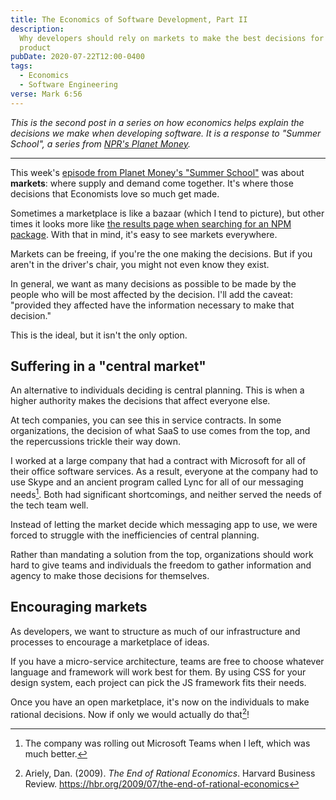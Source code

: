```yaml
---
title: The Economics of Software Development, Part II
description:
  Why developers should rely on markets to make the best decisions for their
  product
pubDate: 2020-07-22T12:00-0400
tags:
  - Economics
  - Software Engineering
verse: Mark 6:56
---
```


_This is the second post in a series on how economics helps explain the
decisions we make when developing software. It is a response to "Summer School",
a series from [NPR's Planet Money](https://www.npr.org/sections/money/)._

---

This week's
[episode from Planet Money's "Summer School"](https://www.npr.org/2020/07/15/891488686/summer-school-2-markets-pickles)
was about **markets**: where supply and demand come together. It's where those
decisions that Economists love so much get made.

Sometimes a marketplace is like a bazaar (which I tend to picture), but other
times it looks more like
[the results page when searching for an NPM package](https://www.npmjs.com/search?q=capitalize).
With that in mind, it's easy to see markets everywhere.

Markets can be freeing, if you're the one making the decisions. But if you
aren't in the driver's chair, you might not even know they exist.

In general, we want as many decisions as possible to be made by the people who
will be most affected by the decision. I'll add the caveat: "provided they
affected have the information necessary to make that decision."

This is the ideal, but it isn't the only option.

## Suffering in a "central market"

An alternative to individuals deciding is central planning. This is when a
higher authority makes the decisions that affect everyone else.

At tech companies, you can see this in service contracts. In some organizations,
the decision of what SaaS to use comes from the top, and the repercussions
trickle their way down.

I worked at a large company that had a contract with Microsoft for all of their
office software services. As a result, everyone at the company had to use Skype
and an ancient program called Lync for all of our messaging needs[^1]. Both had
significant shortcomings, and neither served the needs of the tech team well.

Instead of letting the market decide which messaging app to use, we were forced
to struggle with the inefficiencies of central planning.

Rather than mandating a solution from the top, organizations should work hard to
give teams and individuals the freedom to gather information and agency to make
those decisions for themselves.

## Encouraging markets

As developers, we want to structure as much of our infrastructure and processes
to encourage a marketplace of ideas.

If you have a micro-service architecture, teams are free to choose whatever
language and framework will work best for them. By using CSS for your design
system, each project can pick the JS framework fits their needs.

Once you have an open marketplace, it's now on the individuals to make rational
decisions. Now if only we would actually do that[^2]!

[^1]:
    The company was rolling out Microsoft Teams when I left, which was much
    better.

[^2]:
    Ariely, Dan. (2009). _The End of Rational Economics_. Harvard Business
    Review. https://hbr.org/2009/07/the-end-of-rational-economics
